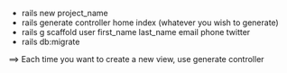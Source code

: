 - rails new project_name
- rails generate controller home index (whatever you wish to generate)
- rails g scaffold user first_name last_name email phone twitter
- rails db:migrate

==> Each time you want to create a new view, use generate controller
